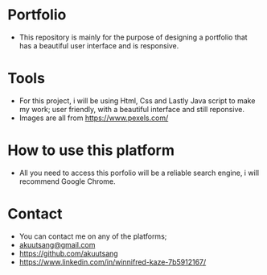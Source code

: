 # Portfolio
- This repository is mainly for the purpose of designing a portfolio that has a beautiful user interface and is responsive.

# Tools
 - For this project, i will be using Html, Css and Lastly Java script to make my work; user friendly, with a beautiful interface and still reponsive.
 - Images are all from https://www.pexels.com/

 # How to use this platform
 - All you need to access this porfolio will be a reliable search engine, i will recommend Google Chrome.

# Contact
-  You can contact me on any of the platforms;
- akuutsang@gmail.com
- https://github.com/akuutsang
- https://www.linkedin.com/in/winnifred-kaze-7b5912167/
